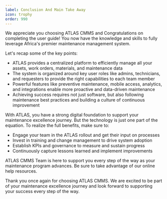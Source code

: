 ```yaml
---
label: Conclusion And Main Take Away
icon: trophy
order: 990
---
```


We appreciate you choosing ATLAS CMMS and Congratulations on completing the user guide! You now have the knowledge and skills to fully leverage Africa's premier maintenance management system.

Let's recap some of the key points:

- ATLAS provides a centralized platform to efficiently manage all your assets, work orders, materials, and maintenance data
- The system is organized around key user roles like admins, technicians, and requesters to provide the right capabilities to each team member
- Powerful features like preventive maintenance, mobile access, analytics, and integrations enable more proactive and data-driven maintenance
- Achieving success requires not just software, but also following maintenance best practices and building a culture of continuous improvement

With ATLAS, you have a strong digital foundation to support your maintenance excellence journey. But the technology is just one part of the equation. To realize the full benefits, make sure to:

- Engage your team in the ATLAS rollout and get their input on processes
- Invest in training and change management to drive system adoption
- Establish KPIs and governance to measure and sustain progress
- Continuously capture lessons learned and implement improvements

ATLAS CMMS Team is here to support you every step of the way as your maintenance program advances. Be sure to take advantage of our online help resources.

Thank you once again for choosing ATLAS CMMS. We are excited to be part of your maintenance excellence journey and look forward to supporting your success every step of the way.